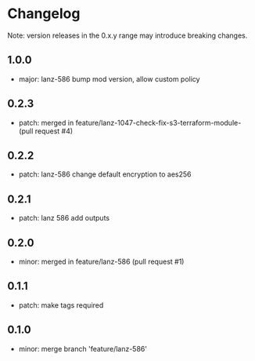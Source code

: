 # Changelog
Note: version releases in the 0.x.y range may introduce breaking changes.

## 1.0.0

- major: lanz-586  bump mod version, allow custom policy

## 0.2.3

- patch: merged in feature/lanz-1047-check-fix-s3-terraform-module- (pull request #4)

## 0.2.2

- patch: lanz-586  change default encryption to aes256

## 0.2.1

- patch: lanz 586  add outputs

## 0.2.0

- minor: merged in feature/lanz-586 (pull request #1)

## 0.1.1

- patch:  make tags required

## 0.1.0

- minor: merge branch 'feature/lanz-586'

